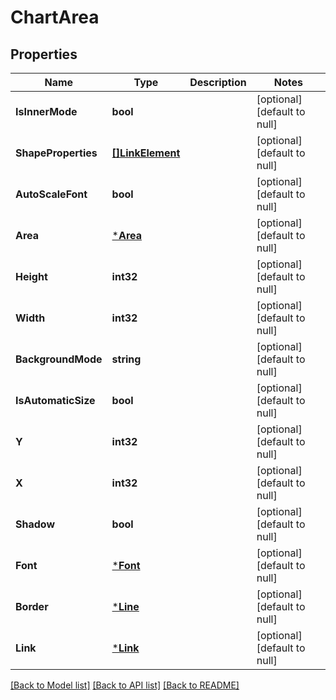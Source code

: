 # ChartArea

## Properties
Name | Type | Description | Notes
------------ | ------------- | ------------- | -------------
**IsInnerMode** | **bool** |  | [optional] [default to null]
**ShapeProperties** | [**[]LinkElement**](LinkElement.md) |  | [optional] [default to null]
**AutoScaleFont** | **bool** |  | [optional] [default to null]
**Area** | [***Area**](Area.md) |  | [optional] [default to null]
**Height** | **int32** |  | [optional] [default to null]
**Width** | **int32** |  | [optional] [default to null]
**BackgroundMode** | **string** |  | [optional] [default to null]
**IsAutomaticSize** | **bool** |  | [optional] [default to null]
**Y** | **int32** |  | [optional] [default to null]
**X** | **int32** |  | [optional] [default to null]
**Shadow** | **bool** |  | [optional] [default to null]
**Font** | [***Font**](Font.md) |  | [optional] [default to null]
**Border** | [***Line**](Line.md) |  | [optional] [default to null]
**Link** | [***Link**](Link.md) |  | [optional] [default to null]

[[Back to Model list]](../README.md#documentation-for-models) [[Back to API list]](../README.md#documentation-for-api-endpoints) [[Back to README]](../README.md)


